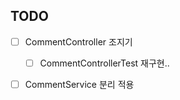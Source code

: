 ## TODO
- [ ] CommentController 조지기
    - [ ] CommentControllerTest 재구현..
- [ ] CommentService 분리 적용
    